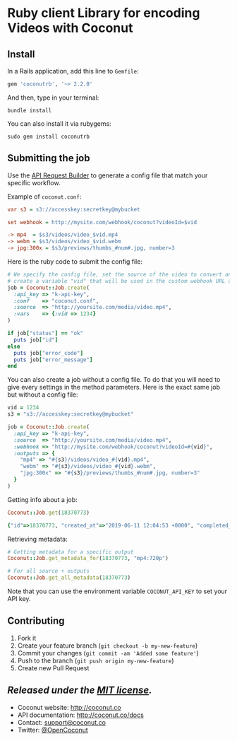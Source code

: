 # Ruby client Library for encoding Videos with Coconut

## Install

In a Rails application, add this line to `Gemfile`:

```ruby
gem 'coconutrb', '~> 2.2.0'
```

And then, type in your terminal:

```console
bundle install
```

You can also install it via rubygems:

```console
sudo gem install coconutrb
```

## Submitting the job

Use the [API Request Builder](https://app.coconut.co/job/new) to generate a config file that match your specific workflow.

Example of `coconut.conf`:

```ini
var s3 = s3://accesskey:secretkey@mybucket

set webhook = http://mysite.com/webhook/coconut?videoId=$vid

-> mp4  = $s3/videos/video_$vid.mp4
-> webm = $s3/videos/video_$vid.webm
-> jpg:300x = $s3/previews/thumbs_#num#.jpg, number=3
```

Here is the ruby code to submit the config file:

```ruby
# We specify the config file, set the source of the video to convert and
# create a variable "vid" that will be used in the custom webhook URL and output URLs
job = Coconut::Job.create(
  :api_key => "k-api-key",
  :conf    => "coconut.conf",
  :source  => "http://yoursite.com/media/video.mp4",
  :vars    => {:vid => 1234}
)

if job["status"] == "ok"
  puts job["id"]
else
  puts job["error_code"]
  puts job["error_message"]
end
```

You can also create a job without a config file. To do that you will need to give every settings in the method parameters. Here is the exact same job but without a config file:

```ruby
vid = 1234
s3 = "s3://accesskey:secretkey@mybucket"

job = Coconut::Job.create(
  :api_key => "k-api-key",
  :source  => "http://yoursite.com/media/video.mp4",
  :webhook => "http://mysite.com/webhook/coconut?videoId=#{vid}",
  :outputs => {
    "mp4" => "#{s3}/videos/video_#{vid}.mp4",
    "webm" => "#{s3}/videos/video_#{vid}.webm",
    "jpg:300x" => "#{s3}/previews/thumbs_#num#.jpg, number=3"
  }
)
```

Getting info about a job:

```ruby
Coconut::Job.get(18370773)

{"id"=>18370773, "created_at"=>"2019-06-11 12:04:53 +0000", "completed_at"=>"2019-06-11 12:12:03 +0000", "status"=>"completed", "progress"=>"100%", "errors"=>{}, "output_urls"=>{"httpstream"=>{"dash"=>"http://media.coconut.cos3.amazonaws.com/bbb/dash/master.mpd", "hls"=>"http://media.coconut.cos3.amazonaws.com/bbb/hls/master.m3u8", "hlsfmp4"=>"http://media.coconut.cos3.amazonaws.com/bbb/dash/master.m3u8"}, "mp4:720p"=>"http://media.coconut.cos3.amazonaws.com/bbb/720p.mp4", "mp4:1080p"=>"http://media.coconut.cos3.amazonaws.com/bbb/1080p.mp4"}}
```

Retrieving metadata:

```ruby
# Getting metadata for a specific output
Coconut::Job.get_metadata_for(18370773, "mp4:720p")

# For all source + outputs
Coconut::Job.get_all_metadata(18370773)
```

Note that you can use the environment variable `COCONUT_API_KEY` to set your API key.

## Contributing

1. Fork it
2. Create your feature branch (`git checkout -b my-new-feature`)
3. Commit your changes (`git commit -am 'Added some feature'`)
4. Push to the branch (`git push origin my-new-feature`)
5. Create new Pull Request


*Released under the [MIT license](http://www.opensource.org/licenses/mit-license.php).*
---

* Coconut website: http://coconut.co
* API documentation: http://coconut.co/docs
* Contact: [support@coconut.co](mailto:support@coconut.co)
* Twitter: [@OpenCoconut](http://twitter.com/opencoconut)
